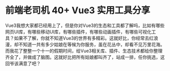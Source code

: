 # 前端老司机  40+ Vue3 实用工具分享

Vue3我想大家都已经用上了，但是你对Vue3的生态和工具都了解吗，比如有哪些网页UI库，有哪些移动UI库，有哪些插件，有哪些动画插件，有哪些可视化工具？如果不了解，你就不知道Vue3的世界有多精彩。这就好比，你经常去红浪漫，却不知道一共有多少姑娘在等候为你服务，虽在花丛中，却看不见万里花海。而我花了整整一个十一的假期时间，给Vue3相关库、插件、生态技术都给你整理齐全了，并做成了脑图。这就好比把所有姑娘都叫齐了，站成一排，任你挑选，这回爷该满意了吧？


